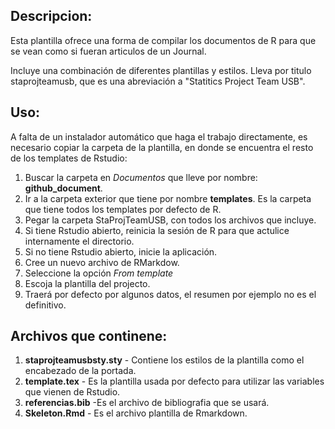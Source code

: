 
## Descripcion:

Esta plantilla ofrece una forma de compilar los documentos de R para que se vean como si fueran articulos de un Journal. 

Incluye una combinación de diferentes plantillas y estilos. Lleva por titulo staprojteamusb, que es una abreviación a "Statitics Project Team USB". 


## Uso:

A falta de un instalador automático que haga el trabajo directamente, es necesario copiar la carpeta de la plantilla, en donde se encuentra el resto de los templates de Rstudio:

1. Buscar la carpeta en *Documentos* que lleve por nombre: **github_document**.
2. Ir a la carpeta exterior que tiene por nombre **templates**. Es la carpeta que tiene todos los templates por defecto de R.
3. Pegar la carpeta StaProjTeamUSB, con todos los archivos que incluye. 
4. Si tiene Rstudio abierto, reinicia la sesión de R para que actulice internamente el directorio. 
5. Si no tiene Rstudio abierto, inicie la aplicación. 
6. Cree un nuevo archivo de RMarkdow. 
7. Seleccione la opción *From template*
8. Escoja la plantilla del projecto.  
9. Traerá por defecto por algunos datos, el resumen por ejemplo no es el definitivo. 


## Archivos que continene:

1. **staprojteamusbsty.sty** - Contiene los estilos de la plantilla como el encabezado de la portada.
2. **template.tex** - Es la plantilla usada por defecto para utilizar las variables que vienen de Rstudio.
3. **referencias.bib** -Es el archivo de bibliografia que se usará. 
4. **Skeleton.Rmd** - Es el archivo plantilla de Rmarkdown. 
